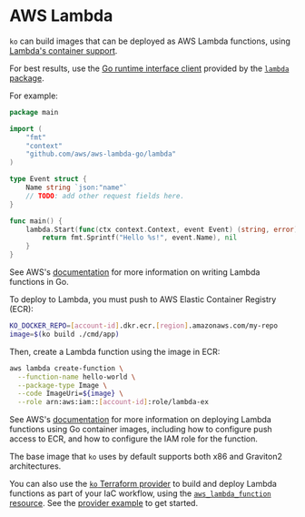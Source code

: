 # AWS Lambda

`ko` can build images that can be deployed as AWS Lambda functions, using [Lambda's container support](https://docs.aws.amazon.com/lambda/latest/dg/images-create.html).

For best results, use the [Go runtime interface client](https://docs.aws.amazon.com/lambda/latest/dg/go-image.html#go-image-clients) provided by the [`lambda` package](https://pkg.go.dev/github.com/aws/aws-lambda-go/lambda).

For example:

```go
package main

import (
    "fmt"
    "context"
    "github.com/aws/aws-lambda-go/lambda"
)

type Event struct {
    Name string `json:"name"`
    // TODO: add other request fields here.
}

func main() {
    lambda.Start(func(ctx context.Context, event Event) (string, error) {
        return fmt.Sprintf("Hello %s!", event.Name), nil
    }
}
```

See AWS's [documentation](https://docs.aws.amazon.com/lambda/latest/dg/golang-handler.html) for more information on writing Lambda functions in Go.

To deploy to Lambda, you must push to AWS Elastic Container Registry (ECR):

```sh
KO_DOCKER_REPO=[account-id].dkr.ecr.[region].amazonaws.com/my-repo
image=$(ko build ./cmd/app)
```

Then, create a Lambda function using the image in ECR:

```sh
aws lambda create-function \
  --function-name hello-world \
  --package-type Image \
  --code ImageUri=${image} \
  --role arn:aws:iam::[account-id]:role/lambda-ex
```

See AWS's [documentation](https://docs.aws.amazon.com/lambda/latest/dg/go-image.html) for more information on deploying Lambda functions using Go container images, including how to configure push access to ECR, and how to configure the IAM role for the function.

The base image that `ko` uses by default supports both x86 and Graviton2 architectures.

You can also use the [`ko` Terraform provider](./terraform.md) to build and deploy Lambda functions as part of your IaC workflow, using the [`aws_lambda_function` resource](https://registry.terraform.io/providers/hashicorp/aws/latest/docs/resources/lambda_function.html). See the [provider example](https://github.com/ko-build/terraform-provider-ko/tree/main/provider-examples/lambda) to get started.
